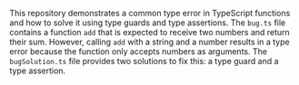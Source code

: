 This repository demonstrates a common type error in TypeScript functions and how to solve it using type guards and type assertions. The `bug.ts` file contains a function `add` that is expected to receive two numbers and return their sum. However, calling `add` with a string and a number results in a type error because the function only accepts numbers as arguments. The `bugSolution.ts` file provides two solutions to fix this: a type guard and a type assertion.